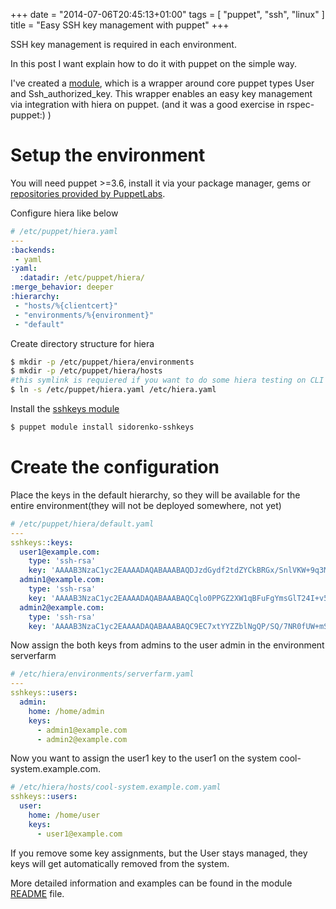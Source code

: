 +++
date = "2014-07-06T20:45:13+01:00"
tags = [ "puppet", "ssh", "linux" ]
title = "Easy SSH key management with puppet"
+++

SSH key management is required in each environment.

In this post I want explain how to do it with puppet on the simple way.

I've created a [module][puppet-sshkeys], which is a wrapper around core puppet types User and Ssh_authorized_key. This wrapper enables an easy key management via integration with hiera on puppet. (and it was a good exercise in rspec-puppet:) )

<!--more-->

# Setup the environment

You will need puppet >=3.6, install it via your package manager, gems or [repositories provided by PuppetLabs][puppetlabs-repos].

Configure hiera like below

```yaml
# /etc/puppet/hiera.yaml
---
:backends:
 - yaml
:yaml:
  :datadir: /etc/puppet/hiera/
:merge_behavior: deeper
:hierarchy:
 - "hosts/%{clientcert}"
 - "environments/%{environment}"
 - "default"
```

Create directory structure for hiera

```bash
$ mkdir -p /etc/puppet/hiera/environments
$ mkdir -p /etc/puppet/hiera/hosts
#this symlink is requiered if you want to do some hiera testing on CLI
$ ln -s /etc/puppet/hiera.yaml /etc/hiera.yaml
```

Install the [sshkeys module][puppet-sshkeys]

```bash
$ puppet module install sidorenko-sshkeys
```

# Create the configuration

Place the keys in the default hierarchy, so they will be available for the entire environment(they will not be deployed somewhere, not yet)

```yaml
# /etc/puppet/hiera/default.yaml
---
sshkeys::keys:
  user1@example.com:
    type: 'ssh-rsa'
    key: 'AAAAB3NzaC1yc2EAAAADAQABAAABAQDJzdGydf2tdZYCkBRGx/SnlVKW+9q3Mqtf9vCrs0SaSkwDK4Q36hS40IVgmri2mjKeWFr5p92OgYY1hjZk4LLUAbVV8ItmPLqvmfrkOEwDCzmkbrUVa4BTKePWG0hOGAVYSQkS+1vhsTFhtznJMxsjRVwj8tO3s0fSnaXcovs9d4LwXhRbcDjzrAVRkk2d5/lSbjc/T4ZJ6oMKcGCxq02etJMoSBBQsEfRP/vULqKjoxJ96kb3Y43tU7gRzcVkXAyNqpXie8fD/FopoVi/uHIqkzotkOwztUYNt6C5LwV/W4ds5x3Zl7Jo4kqup2FOCs4oXSC3WxJI5FJ9WuPMtK1r'
  admin1@example.com:
    type: 'ssh-rsa'
    key: 'AAAAB3NzaC1yc2EAAAADAQABAAABAQCqlo0PPGZ2XW1qBFuFgYmsGlT24I+v51tb7cRSAJeBouDPvfqBMBOX84ye4DsW3uRmFNXt/wdAr/QnEAlua5bSagVRC2t9X4lkcrFJSSfEA2J29Lh16pPzOK/HReo8R89wbEKfqrqZG/FNrjMB6YaAxBRJE0O9T6BDsMBCg6b8wb6DRPIKzuEkKkI9ywExVrVFOEANTsdS0oQq8exIlWHmnKwOf1R2Jl1FRgIHnJAfG29EoeY7Q+DlPZOBXqB+xamYj56h6FMb0ZLBOAirXm76bHbqJhzY5RbcW8HrxzvLBY1xfOlP4NMKWIxBNG1j2Je0WPU9gVDnq7/LoS0OuCtR'
  admin2@example.com:
    type: 'ssh-rsa'
    key: 'AAAAB3NzaC1yc2EAAAADAQABAAABAQC9EC7xtYYZZblNgQP/SQ/7NR0fUW+mSMNv6gjDqfhPJ8K4mgqAN4ozvxnHl5k7dfzV4OhB/lIrnjfBg7BIfJjtxcoMNJDSDSmYixX7MzS/Ec35k/ovlxkK5tRKdhZHKYigLSUS2gE30l0804FeCj36O19UBeArrSXghsaKELFuE2EqUGz9kZ9WZW9SVDdJKuTSuij9GspIRCdhMX/s6GQOiycremqtnHf1xuZ22bSkbuAAYvPxQTvsxCMtykE4iqdJ8xhWeO+CZZMWn11AEv1FscwbirbjkjXz02D57BaeOwlU13oZIfA6Ko4SkMa9FuhNrtn4ctWb5jBep9xzyZUR'
```

Now assign the both keys from admins to the user admin in the environment serverfarm

```yaml
# /etc/hiera/environments/serverfarm.yaml
---
sshkeys::users:
  admin:
    home: /home/admin
    keys:
      - admin1@example.com
      - admin2@example.com
```

Now you want to assign the user1 key to the user1 on the system cool-system.example.com.

```yaml
# /etc/hiera/hosts/cool-system.example.com.yaml
sshkeys::users:
  user:
    home: /home/user
    keys:
      - user1@example.com
```

If you remove some key assignments, but the User stays managed, they keys will get automatically removed from the system.

More detailed information and examples can be found in the module [README][puppet-sshkeys-readme] file.

[puppet-sshkeys]: https://github.com/artem-sidorenko/puppet-sshkeys/
[puppet-sshkeys-readme]: https://github.com/artem-sidorenko/puppet-sshkeys/blob/master/README.md
[puppetlabs-repos]: http://docs.puppetlabs.com/guides/puppetlabs_package_repositories.html
